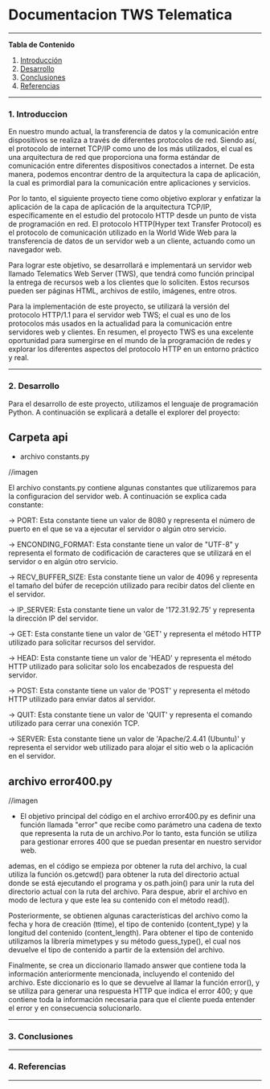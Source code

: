 # **Documentacion TWS Telematica**

*******

**Tabla de Contenido**

1. [Introducción](#introduction)
2. [Desarrollo](#development)
3. [Conclusiones](#conclusion) 
4. [Referencias](#references)<br>

*******

<div id='introduction'/> 

### **1. Introduccion**
En nuestro mundo actual, la transferencia de datos y la comunicación entre dispositivos se realiza a través de diferentes protocolos de red. Siendo  así, el protocolo de internet TCP/IP como uno de los más utilizados, el cual es una arquitectura de red que proporciona una forma estándar de comunicación entre diferentes dispositivos conectados a internet. De esta manera, podemos encontrar dentro de la arquitectura la capa de aplicación, la cual es primordial para la comunicación entre aplicaciones y servicios.

Por lo tanto, el siguiente proyecto tiene como objetivo explorar y enfatizar la aplicación de la capa de aplicación de la arquitectura TCP/IP, específicamente en el estudio del protocolo HTTP desde un punto de vista de programación en red. El protocolo HTTP(Hyper text Transfer Protocol) es el protocolo de comunicación utilizado en la World  Wide Web para la transferencia de datos de un servidor web a un cliente, actuando como un navegador web.

Para lograr este objetivo, se desarrollará e implementará un servidor web llamado Telematics Web Server (TWS), que tendrá como función principal la entrega de recursos web a los clientes que lo soliciten. Estos recursos pueden ser páginas HTML, archivos de estilo, imágenes, entre otros.

Para la implementación de este proyecto, se utilizará la versión del protocolo HTTP/1.1 para el servidor web TWS; el cual es uno de los protocolos más usados en la actualidad para la comunicación entre servidores web y clientes. En resumen, el proyecto TWS es una excelente oportunidad para sumergirse en el mundo de la programación de redes y explorar los diferentes aspectos del protocolo HTTP en un entorno práctico y real.
*******

<div id='development'/> 

### **2. Desarrollo**
Para el desarrollo de este proyecto, utilizamos el lenguaje de programación Python. A continuación se explicará a detalle el explorer del proyecto: 

## Carpeta api 
- archivo constants.py

//imagen 

El archivo constants.py contiene algunas constantes que utilizaremos para la configuracion del servidor web. A continuación se explica cada constante:

-> PORT: Esta constante tiene un valor de 8080 y representa el número de puerto en el que se va a ejecutar el servidor o algún otro servicio.

-> ENCONDING_FORMAT: Esta constante tiene un valor de "UTF-8" y representa el formato de codificación de caracteres que se utilizará en el servidor o en algún otro servicio.

-> RECV_BUFFER_SIZE: Esta constante tiene un valor de 4096 y representa el tamaño del búfer de recepción utilizado para recibir datos del cliente en el servidor.

-> IP_SERVER: Esta constante tiene un valor de '172.31.92.75' y representa la dirección IP del servidor.

-> GET: Esta constante tiene un valor de 'GET' y representa el método HTTP utilizado para solicitar recursos del servidor.

-> HEAD: Esta constante tiene un valor de 'HEAD' y representa el método HTTP utilizado para solicitar solo los encabezados de respuesta del servidor.

-> POST: Esta constante tiene un valor de 'POST' y representa el método HTTP utilizado para enviar datos al servidor.

-> QUIT: Esta constante tiene un valor de 'QUIT' y representa el comando utilizado para cerrar una conexión TCP.

-> SERVER: Esta constante tiene un valor de 'Apache/2.4.41 (Ubuntu)' y representa el servidor web utilizado para alojar el sitio web o la aplicación en el servidor.



## archivo error400.py

//imagen

- El objetivo principal del código en el archivo error400.py es definir una función llamada "error" que recibe como parámetro una cadena de texto que representa la ruta de un archivo.Por lo tanto,  esta función se utiliza para gestionar errores 400 que se puedan presentar en nuestro servidor web.

ademas, en el código se empieza por obtener la ruta del archivo, la cual utiliza la función os.getcwd() para obtener la ruta del directorio actual donde se está ejecutando el programa y os.path.join() para unir la ruta del directorio actual con la ruta del archivo. Para despue, abrir el archivo en modo de lectura y que este lea su contenido con el método read().

Posteriormente, se obtienen algunas características del archivo como la fecha y hora de creación (ttime), el tipo de contenido (content_type) y la longitud del contenido (content_length). Para obtener el tipo de contenido utilizamos la librería mimetypes y su método guess_type(), el cual nos devuelve el tipo de contenido a partir de la extensión del archivo.

Finalmente, se crea un diccionario llamado answer que contiene toda la información anteriormente mencionada, incluyendo el contenido del archivo. Este diccionario es lo que se devuelve al llamar la función error(), y se utiliza para generar una respuesta HTTP que indica el error 400; y que contiene toda la información necesaria para que el cliente pueda entender el error y en consecuencia solucionarlo.

*******

<div id='conclusion'/> 

### **3. Conclusiones**

*******

<div id='references'/> 

### **4. Referencias**

*******

